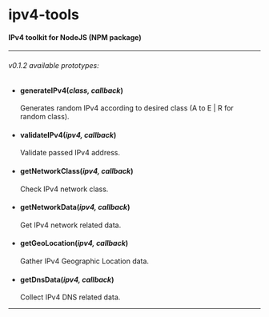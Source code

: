 # ipv4-tools
#### IPv4 toolkit for NodeJS (NPM package)
***

###### v0.1.2 available prototypes:

-	#### generateIPv4(*class, callback*)

	Generates random IPv4 according to desired class (A to E | R for random class).

	
-	#### validateIPv4(*ipv4, callback*)

	Validate passed IPv4 address.


-	#### getNetworkClass(*ipv4, callback*)

	Check IPv4 network class.


-	#### getNetworkData(*ipv4, callback*)

	Get IPv4 network related data.


-	#### getGeoLocation(*ipv4, callback*)

	Gather IPv4 Geographic Location data.


-	#### getDnsData(*ipv4, callback*)

	Collect IPv4 DNS related data.

***
